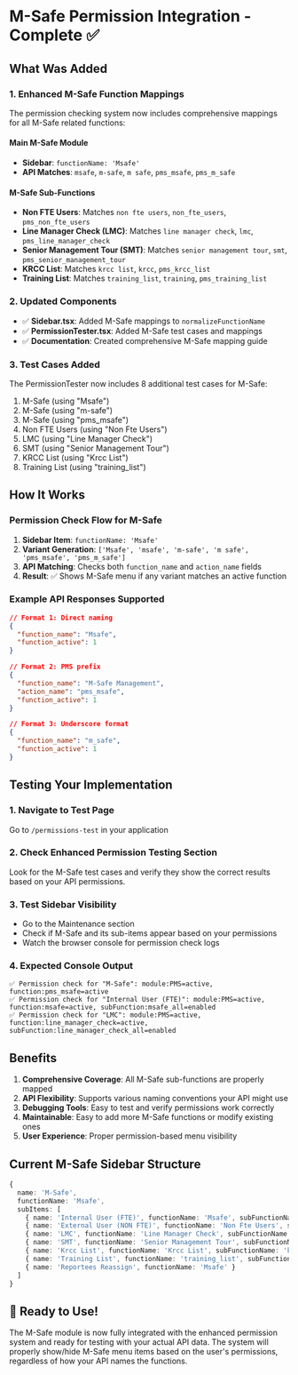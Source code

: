 # M-Safe Permission Integration - Complete ✅

## What Was Added

### 1. Enhanced M-Safe Function Mappings
The permission checking system now includes comprehensive mappings for all M-Safe related functions:

#### Main M-Safe Module
- **Sidebar**: `functionName: 'Msafe'`
- **API Matches**: `msafe`, `m-safe`, `m safe`, `pms_msafe`, `pms_m_safe`

#### M-Safe Sub-Functions
- **Non FTE Users**: Matches `non fte users`, `non_fte_users`, `pms_non_fte_users`
- **Line Manager Check (LMC)**: Matches `line manager check`, `lmc`, `pms_line_manager_check`
- **Senior Management Tour (SMT)**: Matches `senior management tour`, `smt`, `pms_senior_management_tour`
- **KRCC List**: Matches `krcc list`, `krcc`, `pms_krcc_list`
- **Training List**: Matches `training_list`, `training`, `pms_training_list`

### 2. Updated Components
- ✅ **Sidebar.tsx**: Added M-Safe mappings to `normalizeFunctionName`
- ✅ **PermissionTester.tsx**: Added M-Safe test cases and mappings
- ✅ **Documentation**: Created comprehensive M-Safe mapping guide

### 3. Test Cases Added
The PermissionTester now includes 8 additional test cases for M-Safe:
1. M-Safe (using "Msafe")
2. M-Safe (using "m-safe")  
3. M-Safe (using "pms_msafe")
4. Non FTE Users (using "Non Fte Users")
5. LMC (using "Line Manager Check")
6. SMT (using "Senior Management Tour")
7. KRCC List (using "Krcc List")
8. Training List (using "training_list")

## How It Works

### Permission Check Flow for M-Safe
1. **Sidebar Item**: `functionName: 'Msafe'`
2. **Variant Generation**: `['Msafe', 'msafe', 'm-safe', 'm safe', 'pms_msafe', 'pms_m_safe']`
3. **API Matching**: Checks both `function_name` and `action_name` fields
4. **Result**: ✅ Shows M-Safe menu if any variant matches an active function

### Example API Responses Supported
```json
// Format 1: Direct naming
{
  "function_name": "Msafe",
  "function_active": 1
}

// Format 2: PMS prefix
{
  "function_name": "M-Safe Management",
  "action_name": "pms_msafe",
  "function_active": 1  
}

// Format 3: Underscore format
{
  "function_name": "m_safe",
  "function_active": 1
}
```

## Testing Your Implementation

### 1. Navigate to Test Page
Go to `/permissions-test` in your application

### 2. Check Enhanced Permission Testing Section
Look for the M-Safe test cases and verify they show the correct results based on your API permissions.

### 3. Test Sidebar Visibility
- Go to the Maintenance section
- Check if M-Safe and its sub-items appear based on your permissions
- Watch the browser console for permission check logs

### 4. Expected Console Output
```
✅ Permission check for "M-Safe": module:PMS=active, function:pms_msafe=active
✅ Permission check for "Internal User (FTE)": module:PMS=active, function:msafe=active, subFunction:msafe_all=enabled
✅ Permission check for "LMC": module:PMS=active, function:line_manager_check=active, subFunction:line_manager_check_all=enabled
```

## Benefits

1. **Comprehensive Coverage**: All M-Safe sub-functions are properly mapped
2. **API Flexibility**: Supports various naming conventions your API might use
3. **Debugging Tools**: Easy to test and verify permissions work correctly
4. **Maintainable**: Easy to add more M-Safe functions or modify existing ones
5. **User Experience**: Proper permission-based menu visibility

## Current M-Safe Sidebar Structure
```typescript
{
  name: 'M-Safe',
  functionName: 'Msafe',
  subItems: [
    { name: 'Internal User (FTE)', functionName: 'Msafe', subFunctionName: 'msafe_all' },
    { name: 'External User (NON FTE)', functionName: 'Non Fte Users', subFunctionName: 'non_fte_users_all' },
    { name: 'LMC', functionName: 'Line Manager Check', subFunctionName: 'line_manager_check_all' },
    { name: 'SMT', functionName: 'Senior Management Tour', subFunctionName: 'senior_management_tour_all' },
    { name: 'Krcc List', functionName: 'Krcc List', subFunctionName: 'krcc_list_all' },
    { name: 'Training List', functionName: 'training_list', subFunctionName: 'training_list_all' },
    { name: 'Reportees Reassign', functionName: 'Msafe' }
  ]
}
```

## 🎉 Ready to Use!
The M-Safe module is now fully integrated with the enhanced permission system and ready for testing with your actual API data. The system will properly show/hide M-Safe menu items based on the user's permissions, regardless of how your API names the functions.
